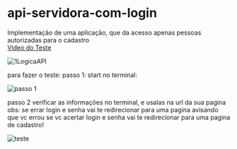 # api-servidora-com-login
 Implementação de uma aplicação, que da acesso apenas pessoas autorizadas para o cadastro <br>
 [Video do Teste](https://youtu.be/A_5nF31z3ME)
 
 
![1LogicaAPI](https://user-images.githubusercontent.com/127784850/226141190-fef2055f-33f6-49ff-a366-f1caac6ba3b9.png)

para fazer o teste:
passo 1:
start no terminal:

![passo 1](https://user-images.githubusercontent.com/127784850/226140846-d7a60936-da64-4e32-8500-e3c0fd9c82ce.png)

passo 2
verificar as informações no terminal, e usalas na url da sua pagina
obs:
se errar login e senha vai te redirecionar para uma pagina avisando que vc errou
se vc acertar login e senha vai te redirecionar para uma pagina de cadastro!

![teste](https://user-images.githubusercontent.com/127784850/226140857-adce6bef-cf6c-4d9e-8946-7ca8f0fded38.png)
